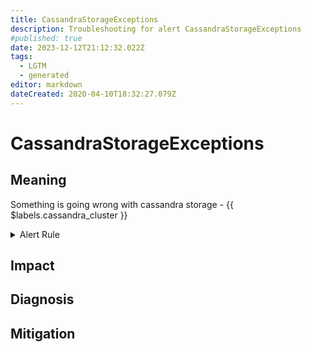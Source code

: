 ```yaml
---
title: CassandraStorageExceptions
description: Troubleshooting for alert CassandraStorageExceptions
#published: true
date: 2023-12-12T21:12:32.022Z
tags: 
  - LGTM
  - generated
editor: markdown
dateCreated: 2020-04-10T18:32:27.079Z
---
```


# CassandraStorageExceptions

## Meaning
[//]: # "Short paragraph that explains what the alert means"
Something is going wrong with cassandra storage - {{ $labels.cassandra_cluster }}

<details>
  <summary>Alert Rule</summary>

{{% rule "cassandra/instaclustr-cassandra-exporter.yml" "CassandraStorageExceptions" %}}

{{% comment %}}

```yaml
alert: CassandraStorageExceptions
expr: changes(cassandra_storage_exceptions_total[1m]) > 1
for: 0m
labels:
    severity: critical
annotations:
    summary: Cassandra storage exceptions (instance {{ $labels.instance }})
    description: |-
        Something is going wrong with cassandra storage - {{ $labels.cassandra_cluster }}
          VALUE = {{ $value }}
          LABELS = {{ $labels }}
    runbook: https://github.com/srerun/prometheus-alerts/blob/main/content/runbooks/instaclustr-cassandra-exporter/CassandraStorageExceptions.md

```

{{% /comment %}}

</details>


## Impact
[//]: # "What could / will happen if the alert is not addressed"



## Diagnosis
[//]: # "Steps to take to identify the cause of the problem"



## Mitigation
[//]: # "The steps necessary to resolve the alert"
